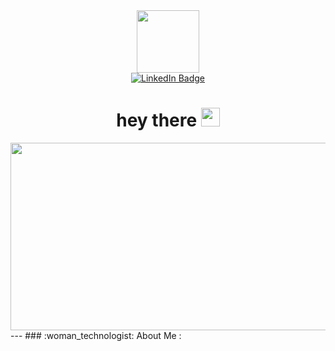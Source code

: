 
<div id="header" align="center">
  <img src="https://i.giphy.com/media/v1.Y2lkPTc5MGI3NjExNjFzYXh3NDg5M2Rzc2VpcW15bXd2NHNjZmEzMWJzczM1ZzdhNnd0aiZlcD12MV9pbnRlcm5hbF9naWZfYnlfaWQmY3Q9Zw/5k5vZwRFZR5aZeniqb/giphy.gif" width="100"/>
</div>
<div id="badges" align="center">
  <a href="https://www.linkedin.com/in/poonam-dongare/">
    <img src="https://img.shields.io/badge/LinkedIn-blue?style=for-the-badge&logo=linkedin&logoColor=white" alt="LinkedIn Badge"/>
  </a>
</div>
<h1 align="center">
  hey there
  <img src="https://media.giphy.com/media/hvRJCLFzcasrR4ia7z/giphy.gif" width="30px"/>
</h1>
<div align="center">
  <img src="https://media.giphy.com/media/dWesBcTLavkZuG35MI/giphy.gif" width="600" height="300"/>
</div>
---
### :woman_technologist: About Me :

<!--
This is to get the total profile views we can add this later
<img src="https://komarev.com/ghpvc/?username=your-github-username&style=flat-square&color=blue" alt=""/>
-->
<!--
**poonamsdongare/poonamsdongare** is a ✨ _special_ ✨ repository because its `README.md` (this file) appears on your GitHub profile.

Here are some ideas to get you started:

- 🔭 I’m currently working on ...
- 🌱 I’m currently learning ...
- 👯 I’m looking to collaborate on ...
- 🤔 I’m looking for help with ...
- 💬 Ask me about ...
- 📫 How to reach me: ...
- 😄 Pronouns: ...
- ⚡ Fun fact: ...
-->
